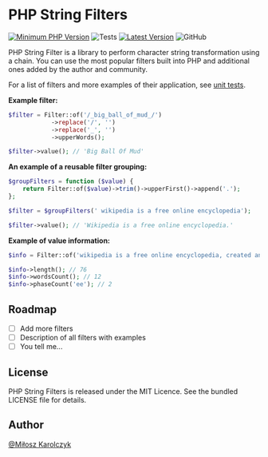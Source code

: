 # PHP String Filters
[![Minimum PHP Version](https://img.shields.io/badge/php-%3E%3D%207.3-8892BF.svg)](https://php.net/)
![Tests](https://github.com/php-filter/string-filter/workflows/Testing/badge.svg?=1.x)
[![Latest Version](https://img.shields.io/github/tag/php-filter/string-filter.svg)](https://github.com/php-filter/string-filter/releases)
![GitHub](https://img.shields.io/github/license/php-filter/string-filter.svg)

PHP String Filter is a library to perform character string transformation using a chain. You can use the most popular filters built into PHP and additional ones added by the author and community.

For a list of filters and more examples of their application, see [unit tests](https://github.com/php-filter/string-filter/tree/main/tests/Filters).

**Example filter:**

```php
$filter = Filter::of('/_big_ball_of_mud_/')
            ->replace('/', '')
            ->replace('_', '')
            ->upperWords();

$filter->value(); // 'Big Ball Of Mud'
```

**An example of a reusable filter grouping:**

```php
$groupFilters = function ($value) {
	return Filter::of($value)->trim()->upperFirst()->append('.');
};

$filter = $groupFilters(' wikipedia is a free online encyclopedia');

$filter->value(); // 'Wikipedia is a free online encyclopedia.'

```

**Example of value information:**

```php
$info = Filter::of('wikipedia is a free online encyclopedia, created and edited by by volunteers')->info();

$info->length(); // 76
$info->wordsCount(); // 12
$info->phaseCount('ee'); // 2
```

## Roadmap

- [ ] Add more filters
- [ ] Description of all filters with examples
- [ ] You tell me...

## License

PHP String Filters is released under the MIT Licence. See the bundled LICENSE file for details.

## Author

[@Miłosz Karolczyk](https://www.linkedin.com/in/milosz-karolczyk/)
